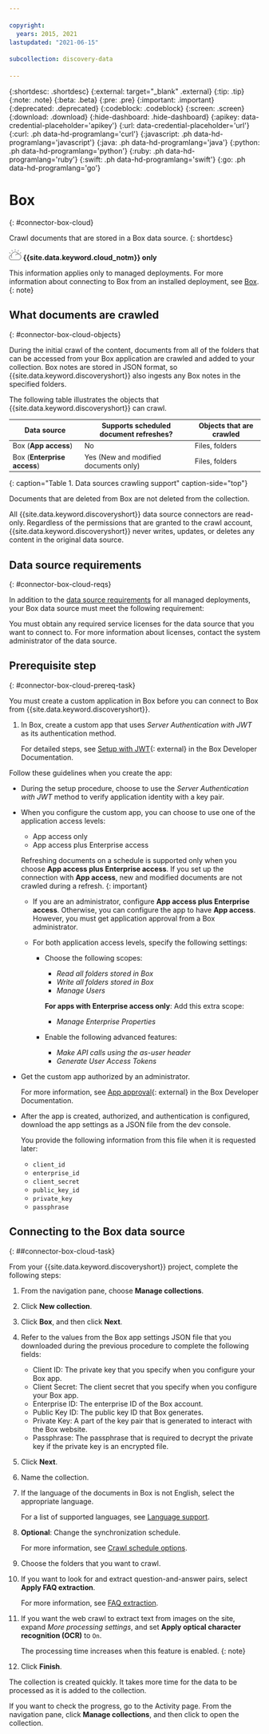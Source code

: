 ```yaml
---

copyright:
  years: 2015, 2021
lastupdated: "2021-06-15"

subcollection: discovery-data

---
```


{:shortdesc: .shortdesc}
{:external: target="_blank" .external}
{:tip: .tip}
{:note: .note}
{:beta: .beta}
{:pre: .pre}
{:important: .important}
{:deprecated: .deprecated}
{:codeblock: .codeblock}
{:screen: .screen}
{:download: .download}
{:hide-dashboard: .hide-dashboard}
{:apikey: data-credential-placeholder='apikey'} 
{:url: data-credential-placeholder='url'}
{:curl: .ph data-hd-programlang='curl'}
{:javascript: .ph data-hd-programlang='javascript'}
{:java: .ph data-hd-programlang='java'}
{:python: .ph data-hd-programlang='python'}
{:ruby: .ph data-hd-programlang='ruby'}
{:swift: .ph data-hd-programlang='swift'}
{:go: .ph data-hd-programlang='go'}

# Box
{: #connector-box-cloud}

Crawl documents that are stored in a Box data source.
{: shortdesc}

![IBM Cloud only](images/ibm-cloud.png) **{{site.data.keyword.cloud_notm}} only**

This information applies only to managed deployments. For more information about connecting to Box from an installed deployment, see [Box](/docs/discovery-data?topic=discovery-data-connector-box-cp4d).
{: note}

## What documents are crawled
{: #connector-box-cloud-objects}

During the initial crawl of the content, documents from all of the folders that can be accessed from your Box application are crawled and added to your collection. Box notes are stored in JSON format, so {{site.data.keyword.discoveryshort}} also ingests any Box notes in the specified folders.

The following table illustrates the objects that {{site.data.keyword.discoveryshort}} can crawl.

| Data source | Supports scheduled document refreshes? | Objects that are crawled |
|-------------|----------------------------------------|--------------------------|
| Box (**App access**) | No | Files, folders |
| Box (**Enterprise access**)  | Yes (New and modified documents only) | Files, folders |
{: caption="Table 1. Data sources crawling support" caption-side="top"}

Documents that are deleted from Box are not deleted from the collection.

All {{site.data.keyword.discoveryshort}} data source connectors are read-only. Regardless of the permissions that are granted to the crawl account, {{site.data.keyword.discoveryshort}} never writes, updates, or deletes any content in the original data source.

## Data source requirements
{: #connector-box-cloud-reqs}

In addition to the [data source requirements](/docs/discovery-data?topic=discovery-data-sources#public-requirements) for all managed deployments, your Box data source must meet the following requirement:

You must obtain any required service licenses for the data source that you want to connect to. For more information about licenses, contact the system administrator of the data source.

## Prerequisite step
{: #connector-box-cloud-prereq-task}

You must create a custom application in Box before you can connect to Box from {{site.data.keyword.discoveryshort}}.

1.  In Box, create a custom app that uses *Server Authentication with JWT* as its authentication method. 

    For detailed steps, see [Setup with JWT](https://developer.box.com/guides/applications/custom-apps/jwt-setup/){: external} in the Box Developer Documentation.

Follow these guidelines when you create the app:

- During the setup procedure, choose to use the *Server Authentication with JWT* method to verify application identity with a key pair.
- When you configure the custom app, you can choose to use one of the application access levels:

  - App access only
  - App access plus Enterprise access

  Refreshing documents on a schedule is supported only when you choose **App access plus Enterprise access**. If you set up the connection with **App access**, new and modified documents are not crawled during a refresh.
  {: important}

  - If you are an administrator, configure **App access plus Enterprise access**. Otherwise, you can configure the app to have **App access**. However, you must get application approval from a Box administrator.
  
  - For both application access levels, specify the following settings:

    - Choose the following scopes:

      - *Read all folders stored in Box*
      - *Write all folders stored in Box*
      - *Manage Users*

      **For apps with Enterprise access only**: Add this extra scope:

      - *Manage Enterprise Properties*
    - Enable the following advanced features:

       - *Make API calls using the as-user header*
       - *Generate User Access Tokens*

- Get the custom app authorized by an administrator.

  For more information, see [App approval](https://developer.box.com/guides/applications/custom-apps/app-approval/){: external} in the Box Developer Documentation.
- After the app is created, authorized, and authentication is configured, download the app settings as a JSON file from the dev console.

  You provide the following information from this file when it is requested later:

    -  `client_id`
    -  `enterprise_id`
    -  `client_secret`
    -  `public_key_id`
    -  `private_key`
    -  `passphrase`

## Connecting to the Box data source
{: ##connector-box-cloud-task}

From your {{site.data.keyword.discoveryshort}} project, complete the following steps:

1.  From the navigation pane, choose **Manage collections**.
1.  Click **New collection**.
1.  Click **Box**, and then click **Next**.
1.  Refer to the values from the Box app settings JSON file that you downloaded during the previous procedure to complete the following fields:

    - Client ID: The private key that you specify when you configure your Box app.
    - Client Secret: The client secret that you specify when you configure your Box app.
    - Enterprise ID: The enterprise ID of the Box account.
    - Public Key ID: The public key ID that Box generates.
    - Private Key: A part of the key pair that is generated to interact with the Box website.
    - Passphrase: The passphrase that is required to decrypt the private key if the private key is an encrypted file.
1.  Click **Next**.
1.  Name the collection.
1.  If the language of the documents in Box is not English, select the appropriate language.

    For a list of supported languages, see [Language support](/docs/discovery-data?topic=discovery-data-language-support).
1.  **Optional**: Change the synchronization schedule. 

    For more information, see [Crawl schedule options](/docs/discovery-data?topic=discovery-data-collections#crawlschedule).
1.  Choose the folders that you want to crawl.
1.  If you want to look for and extract question-and-answer pairs, select **Apply FAQ extraction**.

    For more information, see [FAQ extraction](/docs/discovery-data?topic=discovery-data-sources#faq-extraction).

1.  If you want the web crawl to extract text from images on the site, expand *More processing settings*, and set **Apply optical character recognition (OCR)** to `On`.

    The processing time increases when this feature is enabled.
    {: note}

1.  Click **Finish**.

The collection is created quickly. It takes more time for the data to be processed as it is added to the collection. 

If you want to check the progress, go to the Activity page. From the navigation pane, click **Manage collections**, and then click to open the collection.